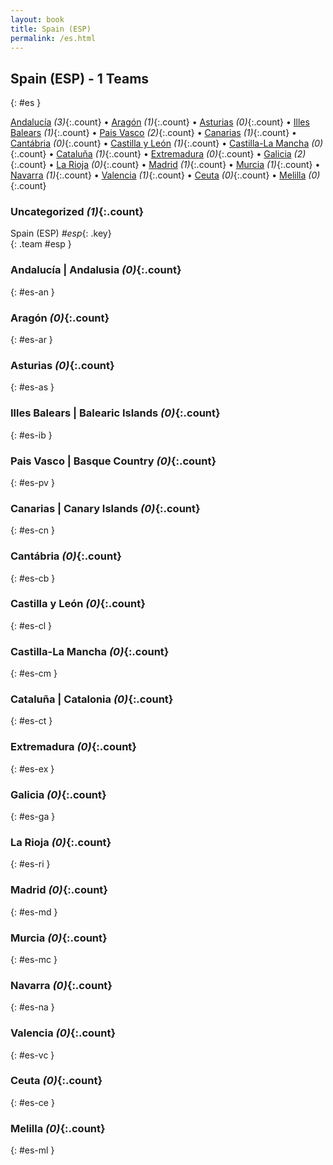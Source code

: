 ```yaml
---
layout: book
title: Spain (ESP)
permalink: /es.html
---
```


## Spain (ESP) - 1 Teams
{: #es }






[Andalucía](#es-an) _(3)_{:.count} • [Aragón](#es-ar) _(1)_{:.count} • [Asturias](#es-as) _(0)_{:.count} • [Illes Balears](#es-ib) _(1)_{:.count} • [Pais Vasco](#es-pv) _(2)_{:.count} • [Canarias](#es-cn) _(1)_{:.count} • [Cantábria](#es-cb) _(0)_{:.count} • [Castilla y León](#es-cl) _(1)_{:.count} • [Castilla-La Mancha](#es-cm) _(0)_{:.count} • [Cataluña](#es-ct) _(1)_{:.count} • [Extremadura](#es-ex) _(0)_{:.count} • [Galicia](#es-ga) _(2)_{:.count} • [La Rioja](#es-ri) _(0)_{:.count} • [Madrid](#es-md) _(1)_{:.count} • [Murcia](#es-mc) _(1)_{:.count} • [Navarra](#es-na) _(1)_{:.count} • [Valencia](#es-vc) _(1)_{:.count} • [Ceuta](#es-ce) _(0)_{:.count} • [Melilla](#es-ml) _(0)_{:.count}


### Uncategorized _(1)_{:.count}

Spain  (ESP)  _#esp_{: .key} <br>
{: .team #esp }



### Andalucía | Andalusia _(0)_{:.count}
{: #es-an }





<div class='columns3' markdown='1'>


</div>



### Aragón _(0)_{:.count}
{: #es-ar }





<div class='columns3' markdown='1'>


</div>



### Asturias _(0)_{:.count}
{: #es-as }





<div class='columns3' markdown='1'>


</div>



### Illes Balears | Balearic Islands _(0)_{:.count}
{: #es-ib }





<div class='columns3' markdown='1'>


</div>



### Pais Vasco | Basque Country _(0)_{:.count}
{: #es-pv }





<div class='columns3' markdown='1'>


</div>



### Canarias | Canary Islands _(0)_{:.count}
{: #es-cn }





<div class='columns3' markdown='1'>


</div>



### Cantábria _(0)_{:.count}
{: #es-cb }





<div class='columns3' markdown='1'>


</div>



### Castilla y León _(0)_{:.count}
{: #es-cl }





<div class='columns3' markdown='1'>


</div>



### Castilla-La Mancha _(0)_{:.count}
{: #es-cm }





<div class='columns3' markdown='1'>


</div>



### Cataluña | Catalonia _(0)_{:.count}
{: #es-ct }





<div class='columns3' markdown='1'>


</div>



### Extremadura _(0)_{:.count}
{: #es-ex }





<div class='columns3' markdown='1'>


</div>



### Galicia _(0)_{:.count}
{: #es-ga }





<div class='columns3' markdown='1'>


</div>



### La Rioja _(0)_{:.count}
{: #es-ri }





<div class='columns3' markdown='1'>


</div>



### Madrid _(0)_{:.count}
{: #es-md }





<div class='columns3' markdown='1'>


</div>



### Murcia _(0)_{:.count}
{: #es-mc }





<div class='columns3' markdown='1'>


</div>



### Navarra _(0)_{:.count}
{: #es-na }





<div class='columns3' markdown='1'>


</div>



### Valencia _(0)_{:.count}
{: #es-vc }





<div class='columns3' markdown='1'>


</div>



### Ceuta _(0)_{:.count}
{: #es-ce }





<div class='columns3' markdown='1'>


</div>



### Melilla _(0)_{:.count}
{: #es-ml }





<div class='columns3' markdown='1'>


</div>


 

